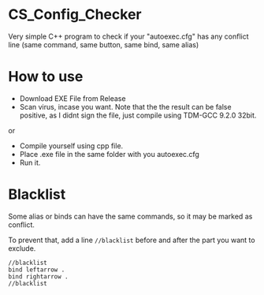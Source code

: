# CS_Config_Checker
Very simple C++ program to check if your "autoexec.cfg" has any conflict line (same command, same button, same bind, same alias)

# How to use
- Download EXE File from Release
- Scan virus, incase you want. Note that the the result can be false positive, as I didnt sign the file, just compile using TDM-GCC 9.2.0 32bit.

or
- Compile yourself using cpp file.
- Place .exe file in the same folder with you autoexec.cfg
- Run it.

# Blacklist

Some alias or binds can have the same commands, so it may be marked as conflict.

To prevent that, add a line `//blacklist` before and after the part you want to exclude.
```
//blacklist
bind leftarrow .
bind rightarrow .
//blacklist
```
